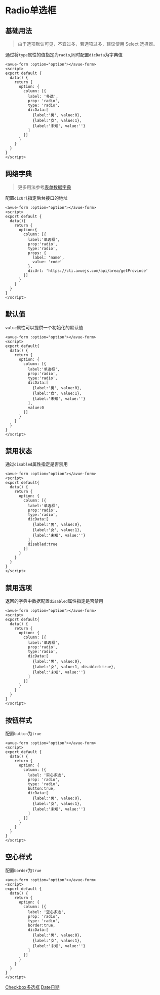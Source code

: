 Radio单选框
========

基础用法
--------------------------------------------------------------------------------------
> 由于选项默认可见，不宜过多，若选项过多，建议使用 Select 选择器。

通过将`type`属性的值指定为`radio`,同时配置`dicData`为字典值

```vue
<avue-form :option="option"></avue-form>
<script>
export default {
  data() {
    return {
      option: {
        column: [{
          label: '多选',
          prop: 'radio',
          type: 'radio',
          dicData:[
            {label:'男', value:0},
            {label:'女', value:1},
            {label:'未知', value:''}
          ]
        }]
      }
    }
  }
}
</script>
```

网络字典
--------------------------------------------------------------------------------------
> 更多用法参考[表单数据字典](https://v2.avuejs.com/form/form-dic)

配置`dicUrl`指定后台接口的地址

```vue
<avue-form :option="option"></avue-form>
<script>
export default {
  data(){
    return {
      option:{
        column: [{
          label:'单选框',
          prop:'radio',
          type:'radio',
          props: {
            label: 'name',
            value: 'code'
          },
          dicUrl: 'https://cli.avuejs.com/api/area/getProvince'
        }]
      }
    }
  }
}
</script>
```

默认值
------------------------------------------------------------------------------
`value`属性可以提供一个初始化的默认值

```vue
<avue-form :option="option"></avue-form>
<script>
export default{
  data() {
    return {
      option: {
        column: [{
          label:'单选框',
          prop:'radio',
          type:'radio',
          dicData:[
            {label:'男', value:0},
            {label:'女', value:1},
            {label:'未知', value:''}
          ],
          value:0
        }]
      }
    }
  }
}
</script>
```

禁用状态
--------------------------------------------------------------------------------------
通过`disabled`属性指定是否禁用

```vue
<avue-form :option="option"></avue-form>
<script>
export default{
  data() {
    return {
      option: {
        column: [{
          label:'单选框',
          prop:'radio',
          type:'radio',
          dicData:[
            {label:'男', value:0},
            {label:'女', value:1},
            {label:'未知', value:''}
          ],
          disabled:true
        }]
      }
    }
  }
}
</script>
```

禁用选项
--------------------------------------------------------------------------------------
返回的字典中数据配置`disabled`属性指定是否禁用

```vue
<avue-form :option="option"></avue-form>
<script>
export default{
  data() {
    return {
      option: {
        column: [{
          label:'单选框',
          prop:'radio',
          type:'radio',
          dicData:[
            {label:'男', value:0},
            {label:'女', value:1, disabled:true},
            {label:'未知', value:''}
          ]
        }]
      }
    }
  }
}
</script>
```

按钮样式
--------------------------------------------------------------------------------------
配置`button`为`true`

```vue
<avue-form :option="option"></avue-form>
<script>
export default {
  data() {
    return {
      option: {
        column: [{
          label: '实心多选',
          prop: 'radio',
          type: 'radio',
          button:true,
          dicData:[
            {label:'男', value:0},
            {label:'女', value:1},
            {label:'未知', value:''}
          ]
        }]
      }
    }
  }
}
</script>
```

空心样式
--------------------------------------------------------------------------------------
配置`border`为`true`

```vue
<avue-form :option="option"></avue-form>
<script>
export default {
  data() {
    return {
      option: {
        column: [{
          label: '空心多选',
          prop: 'radio',
          type: 'radio',
          border:true,
          dicData:[
            {label:'男', value:0},
            {label:'女', value:1},
            {label:'未知', value:''}
          ]
        }]
      }
    }
  }
}
</script>
```

[Checkbox多选框](https://v2.avuejs.com/form/form-checkbox/) [Date日期](https://v2.avuejs.com/form/form-date/)
